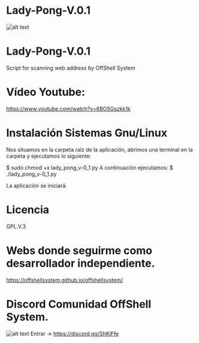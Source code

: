 # Lady-Pong-V.0.1
![alt text](https://images-na.ssl-images-amazon.com/images/I/71diu651v%2BL._SX522_.jpg)
# Lady-Pong-V.0.1
Script for scanning web address by OffShell System

# Vídeo Youtube:

https://www.youtube.com/watch?v=6BO5Gszkk1k

# Instalación Sistemas Gnu/Linux
Nos situamos en la carpeta raíz de la aplicación, abrimos una terminal en la carpeta y ejecutamos lo siguiente:

$ sudo chmod +x lady_pong_v-0_1.py
A continuación ejecutamos:
$ ./lady_pong_v-0_1.py

La aplicación se iniciará.

# Licencia
GPL.V.3

# Webs donde seguirme como desarrollador independiente.

https://offshellsystem.github.io/offshellsystem/

# Discord Comunidad OffShell System.
![alt text](https://external-content.duckduckgo.com/iu/?u=https%3A%2F%2Fasgardgaming.se%2Fwp-content%2Fuploads%2F2017%2F08%2Fderp-300x240.png&f=1&nofb=1) Entrar -> https://discord.gg/ShKjFfe

